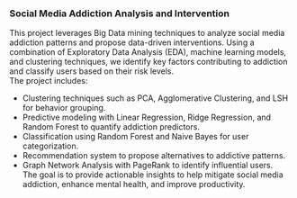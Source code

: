 ### Social Media Addiction Analysis and Intervention
This project leverages Big Data mining techniques to analyze social media addiction patterns and propose data-driven interventions. Using a combination of Exploratory Data Analysis (EDA), machine learning models, and clustering techniques, we identify key factors contributing to addiction and classify users based on their risk levels.     
The project includes:    
- Clustering techniques such as PCA, Agglomerative Clustering, and LSH for behavior grouping.       
- Predictive modeling with Linear Regression, Ridge Regression, and Random Forest to quantify addiction predictors.     
- Classification using Random Forest and Naive Bayes for user categorization.    
- Recommendation system to propose alternatives to addictive patterns.    
- Graph Network Analysis with PageRank to identify influential users.    
The goal is to provide actionable insights to help mitigate social media addiction, enhance mental health, and improve productivity.

